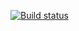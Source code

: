 [![Build status](https://ci.appveyor.com/api/projects/status/oa94egetb7kb2119?svg=true)](https://ci.appveyor.com/project/dzyabtest/unit-test-func)